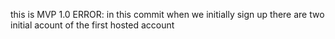 ﻿this is MVP 1.0
ERROR: in this commit when we initially sign up there are two initial acount of the first hosted account
